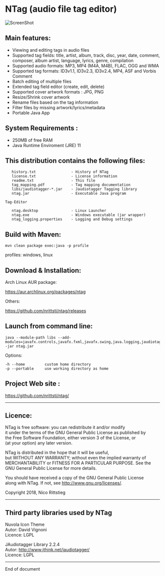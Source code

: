 # NTag (audio file tag editor)

![ScreenShot](https://raw.github.com/nrittsti/ntag/master/ntag.png)

Main features: 
-------------------
  - Viewing and editing tags in audio files
  - Supported tag fields: title, artist, album, track, disc, year, date, comment, composer, album artist, language, lyrics, genre, compilation
  - Supported audio formats: MP3, MP4 (M4A, M4B), FLAC, OGG and WMA
  - Supported tag formats: ID3v1.1, ID3v2.3, ID3v2.4, MP4, ASF and Vorbis Comment
  - Batch editing of multiple files
  - Extended tag field editor (create, edit, delete)
  - Supported cover artwork formats : JPG, PNG 
  - Resize/Shrink cover artwork
  - Rename files based on the tag information
  - Filter files by missing artwork/lyrics/metadata
  - Portable Java App
  
System Requirements :
----------------------

 - 250MB of free RAM
 - Java Runtime Enviroment (JRE) 11

This distribution contains the following files:
-------------------------------------------------

```
   history.txt                - History of NTag
   license.txt                - License information
   readme.txt                 - This file
   tag_mapping.pdf            - Tag mapping documentation   
   libs/jaudiotagger-*.jar    - Jaudiotagger Tagging library 
   ntag.jar                   - Executable Java program   
   
Tag-Editor

   ntag.desktop               - Linux Launcher
   ntag.exe                   - Windows executable (jar wrapper)
   ntag_logging.properties    - Logging and Debug settings
```

Build with Maven:
--------------------------

```
mvn clean package exec:java -p profile
```

profiles: windows, linux

Download & Installation:
--------------------------

Arch Linux AUR package:

https://aur.archlinux.org/packages/ntag

Others:

https://github.com/nrittsti/ntag/releases

Launch from command line:
--------------------------

```
java --module-path libs --add-modules=javafx.controls,javafx.fxml,javafx.swing,java.logging,jaudiotagger,java.desktop,java.xml.bind -jar ntag.jar
```

Options:

```
-h --home         custom home directory
-p --portable     use working directory as home
```


Project Web site :
--------------------

https://github.com/nrittsti/ntag/

--------------------------------------------------------------------------------
Licence:
--------------------------------------------------------------------------------

NTag is free software: you can redistribute it and/or modify  
it under the terms of the GNU General Public License as published by  
the Free Software Foundation, either version 3 of the License, or  
(at your option) any later version.

NTag is distributed in the hope that it will be useful,  
but WITHOUT ANY WARRANTY; without even the implied warranty of  
MERCHANTABILITY or FITNESS FOR A PARTICULAR PURPOSE.  See the  
GNU General Public License for more details.  

You should have received a copy of the GNU General Public License  
along with NTag.  If not, see <http://www.gnu.org/licenses/>.

Copyright 2018, Nico Rittstieg

--------------------------------------------------------------------------------
Third party libraries used by NTag
--------------------------------------------------------------------------------

Nuvola Icon Theme  
Autor:   David Vignoni  
Licence: LGPL

JAudiotagger Library 2.2.4  
Autor:   http://www.jthink.net/jaudiotagger/  
Licence: LGPL

--------------------------------------------------------------------------------
End of document
